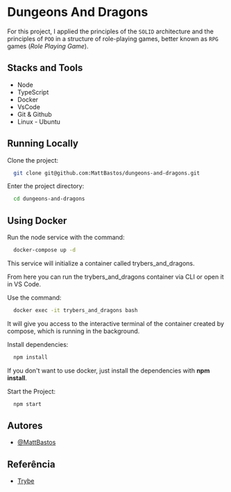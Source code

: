 
# Dungeons And Dragons

For this project, I applied the principles of the `SOLID` architecture and the principles of `POO` in a structure of role-playing games, better known as `RPG` games (_Role Playing Game_).


## Stacks and Tools

- Node
- TypeScript
- Docker
- VsCode
- Git & Github
- Linux - Ubuntu
## Running Locally

Clone the project:

```bash
  git clone git@github.com:MattBastos/dungeons-and-dragons.git
```

Enter the project directory:

```bash
  cd dungeons-and-dragons
```

## Using Docker

Run the node service with the command:

```bash
  docker-compose up -d
```

This service will initialize a container called trybers_and_dragons.

From here you can run the trybers_and_dragons container via CLI or open it in VS Code.

Use the command:

```bash
  docker exec -it trybers_and_dragons bash
```

It will give you access to the interactive terminal of the container created by compose, which is running in the background.

Install dependencies:

```bash
  npm install
```

If you don't want to use docker, just install the dependencies with **npm install**.

Start the Project:

```bash
  npm start
```
## Autores

- [@MattBastos](https://www.github.com/MattBastos)


## Referência

 - [Trybe](https://www.betrybe.com/)
